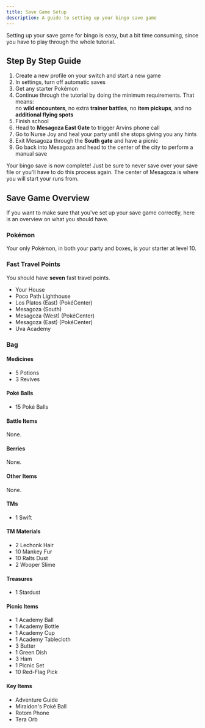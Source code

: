 ```yaml
---
title: Save Game Setup
description: A guide to setting up your bingo save game
---
```


Setting up your save game for bingo is easy, but a bit time consuming, since you
have to play through the whole tutorial.

## Step By Step Guide

1. Create a new profile on your switch and start a new game
2. In settings, turn off automatic saves
3. Get any starter Pokémon
4. Continue through the tutorial by doing the minimum requirements. That means:<br />
   no **wild encounters**, no extra **trainer battles**, no **item pickups**, and no **additional flying spots**
5. Finish school
6. Head to **Mesagoza East Gate** to trigger Arvins phone call
7. Go to Nurse Joy and heal your party until she stops giving you any hints
8. Exit Mesagoza through the **South gate** and have a picnic
9. Go back into Mesagoza and head to the center of the city to perform a manual save

Your bingo save is now complete! Just be sure to never save over your save file or you'll have to do this process again.
The center of Mesagoza is where you will start your runs from.

## Save Game Overview

If you want to make sure that you've set up your save game correctly, here is an overview on what you should have.

### Pokémon

Your only Pokémon, in both your party and boxes, is your starter at level 10.

### Fast Travel Points

You should have **seven** fast travel points.

- Your House
- Poco Path Lighthouse
- Los Platos (East) (PokéCenter)
- Mesagoza (South)
- Mesagoza (West) (PokéCenter)
- Mesagoza (East) (PokéCenter)
- Uva Academy

### Bag

#### Medicines

- 5 Potions
- 3 Revives

#### Poké Balls

- 15 Poké Balls

#### Battle Items

None.

#### Berries

None.

#### Other Items

None.

#### TMs

- 1 Swift

#### TM Materials

- 2 Lechonk Hair
- 10 Mankey Fur
- 10 Ralts Dust
- 2 Wooper Slime

#### Treasures

- 1 Stardust

#### Picnic Items

- 1 Academy Ball
- 1 Academy Bottle
- 1 Academy Cup
- 1 Academy Tablecloth
- 3 Butter
- 1 Green Dish
- 3 Ham
- 1 Picnic Set
- 10 Red-Flag Pick

#### Key Items

- Adventure Guide
- Miraidon's Poké Ball
- Rotom Phone
- Tera Orb